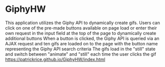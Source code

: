 # GiphyHW
This application utilizes the Giphy API to dynamically create gifs.
Users can click on one of the pre-made buttons available on page load or enter their own request in the input field at the top of the page to dynamically create additional buttons
When a button is clicked, the Giphy API is queried via an AJAX request and ten gifs are loaded on to the page with the button name representing the Giphy API search criteria
The gifs load in the "still" state and switch between "animate" and "still" each time the user clicks the gif
https://patrickrice.github.io/GiphyHW/index.html
